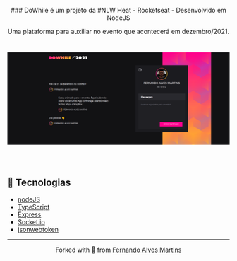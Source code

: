 <p align="center">
### DoWhile é um projeto da #NLW Heat - Rocketseat - Desenvolvido em NodeJS
</p>
<p align="center">
Uma plataforma para auxiliar no evento que acontecerá em dezembro/2021.
</p>

<h1 align="center">
    <img alt="Letmeask" title="Letmeask" src="https://github.com/ferferq/NLWHeatNodeJS/blob/main/layout.png?raw=true" />
</h1>

<br>

## 🧪 Tecnologias

- [nodeJS](https://nodejs.org/en/)
- [TypeScript](https://www.typescriptlang.org/)
- [Express](https://expressjs.com/pt-br/)
- [Socket.io](https://socket.io/docs/v4/client-api/)
- [jsonwebtoken](https://www.npmjs.com/package/jsonwebtoken)

---

<p align="center">Forked with 💜 from <a href="https://github.com/ferferq">Fernando Alves Martins</a></p>


